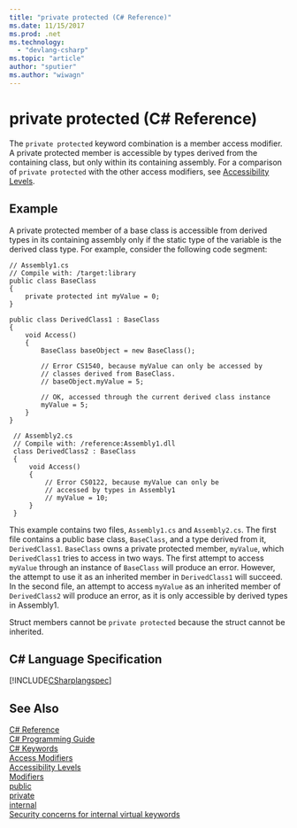 ```yaml
---
title: "private protected (C# Reference)"
ms.date: 11/15/2017
ms.prod: .net
ms.technology: 
  - "devlang-csharp"
ms.topic: "article"
author: "sputier"
ms.author: "wiwagn"
---
```

# private protected (C# Reference)
The `private protected` keyword combination is a member access modifier. A private protected member is accessible by types derived from the containing class, but only within its containing assembly. For a comparison of `private protected` with the other access modifiers, see [Accessibility Levels](../../../csharp/language-reference/keywords/accessibility-levels.md). 
   
## Example  
 A private protected member of a base class is accessible from derived types in its containing assembly only if the static type of the variable is the derived class type. For example, consider the following code segment:  
  
 ```
 // Assembly1.cs  
 // Compile with: /target:library  
 public class BaseClass
 {
     private protected int myValue = 0;
 }
 
 public class DerivedClass1 : BaseClass
 {
     void Access()
     {
         BaseClass baseObject = new BaseClass();
 
         // Error CS1540, because myValue can only be accessed by
         // classes derived from BaseClass.
         // baseObject.myValue = 5;  
 
         // OK, accessed through the current derived class instance
         myValue = 5;
     }
 }
```  
  
```  
 // Assembly2.cs  
 // Compile with: /reference:Assembly1.dll  
 class DerivedClass2 : BaseClass
 {
     void Access()
     {
         // Error CS0122, because myValue can only be
         // accessed by types in Assembly1
         // myValue = 10;
     }
 }
```  
 This example contains two files, `Assembly1.cs` and `Assembly2.cs`. 
 The first file contains a public base class, `BaseClass`, and a type derived from it, `DerivedClass1`. `BaseClass` owns a private protected member, `myValue`, which `DerivedClass1` tries to access in two ways. The first attempt to access `myValue` through an instance of `BaseClass` will produce an error. However, the attempt to use it as an inherited member in `DerivedClass1` will succeed.
 In the second file, an attempt to access `myValue` as an inherited member of `DerivedClass2` will produce an error, as it is only accessible by derived types in Assembly1. 

 Struct members cannot be `private protected` because the struct cannot be inherited.  
  
## C# Language Specification  
 [!INCLUDE[CSharplangspec](~/includes/csharplangspec-md.md)]  
  
## See Also  
 [C# Reference](../../../csharp/language-reference/index.md)   
 [C# Programming Guide](../../../csharp/programming-guide/index.md)   
 [C# Keywords](../../../csharp/language-reference/keywords/index.md)   
 [Access Modifiers](../../../csharp/language-reference/keywords/access-modifiers.md)   
 [Accessibility Levels](../../../csharp/language-reference/keywords/accessibility-levels.md)   
 [Modifiers](../../../csharp/language-reference/keywords/modifiers.md)   
 [public](../../../csharp/language-reference/keywords/public.md)   
 [private](../../../csharp/language-reference/keywords/private.md)   
 [internal](../../../csharp/language-reference/keywords/internal.md)   
 [Security concerns for internal virtual keywords](https://msdn.microsoft.com/library/heyd8kky(v=vs.110))
